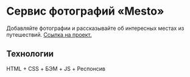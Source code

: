 # Сервис фотографий «Mesto»
Добавляйте фотографии и рассказывайте об интересных местах из путешествий. [Ссылка на проект.](https://github.com/kplv/mesto/dist)

## Технологии
HTML + CSS + БЭМ + JS + Респонсив
